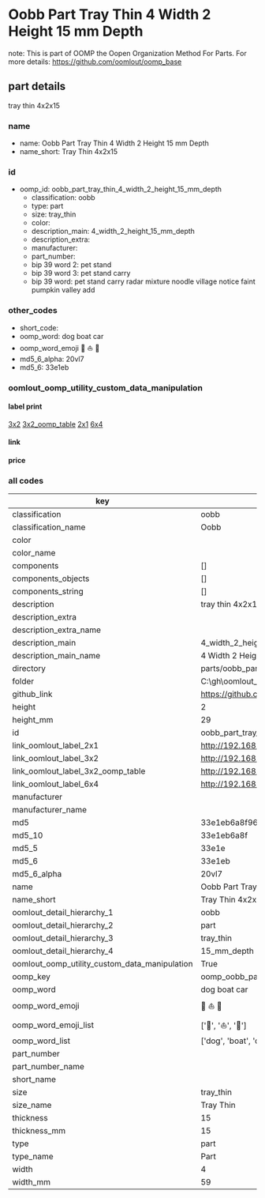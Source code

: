# Oobb Part Tray Thin 4 Width 2 Height 15 mm Depth  

note: This is part of OOMP the Oopen Organization Method For Parts. For more details: https://github.com/oomlout/oomp_base

##  part details
  



tray thin 4x2x15



### name
* name: Oobb Part Tray Thin 4 Width 2 Height 15 mm Depth
* name_short: Tray Thin 4x2x15 
### id
* oomp_id: oobb_part_tray_thin_4_width_2_height_15_mm_depth
  * classification: oobb
  * type: part
  * size: tray_thin
  * color: 
  * description_main: 4_width_2_height_15_mm_depth
  * description_extra: 
  * manufacturer: 
  * part_number: 
  * bip 39 word 2: pet stand
  * bip 39 word 3: pet stand carry
  * bip 39 word: pet stand carry radar mixture noodle village notice faint pumpkin valley add

### other_codes
* short_code: 
* oomp_word: dog boat car
* oomp_word_emoji :dog: :boat: :car:
* md5_6_alpha: 20vl7
* md5_6: 33e1eb






### oomlout_oomp_utility_custom_data_manipulation
#### label print
[3x2](http://192.168.1.245:1112/?label=oomp%2020vl7)
[3x2_oomp_table](http://192.168.1.108:1112/?label=oomp%2020vl7)
[2x1](http://192.168.1.242:1112/?label=oomp%2020vl7)
[6x4](http://192.168.1.55:1112/?label=oomp%2020vl7)    

#### link

                              

#### price







### all codes 
| key | value |  
| --- | --- |  
| classification | oobb |  
| classification_name | Oobb |  
| color |  |  
| color_name |  |  
| components | [] |  
| components_objects | [] |  
| components_string | [] |  
| description | tray thin 4x2x15 |  
| description_extra |  |  
| description_extra_name |  |  
| description_main | 4_width_2_height_15_mm_depth |  
| description_main_name | 4 Width 2 Height 15 mm Depth |  
| directory | parts/oobb_part_tray_thin_4_width_2_height_15_mm_depth |  
| folder | C:\gh\oomlout_oobb_version_4_generated_parts\things\oobb_part_tray_thin_4_width_2_height_15_mm_depth |  
| github_link | https://github.com/oomlout/oomlout_oomp_part_src/tree/main/parts/oobb_part_tray_thin_4_width_2_height_15_mm_depth |  
| height | 2 |  
| height_mm | 29 |  
| id | oobb_part_tray_thin_4_width_2_height_15_mm_depth |  
| link_oomlout_label_2x1 | http://192.168.1.242:1112/?label=oomp%2020vl7 |  
| link_oomlout_label_3x2 | http://192.168.1.245:1112/?label=oomp%2020vl7 |  
| link_oomlout_label_3x2_oomp_table | http://192.168.1.108:1112/?label=oomp%2020vl7 |  
| link_oomlout_label_6x4 | http://192.168.1.55:1112/?label=oomp%2020vl7 |  
| manufacturer |  |  
| manufacturer_name |  |  
| md5 | 33e1eb6a8f96fe8258472b0a45f5251b |  
| md5_10 | 33e1eb6a8f |  
| md5_5 | 33e1e |  
| md5_6 | 33e1eb |  
| md5_6_alpha | 20vl7 |  
| name | Oobb Part Tray Thin 4 Width 2 Height 15 mm Depth |  
| name_short | Tray Thin 4x2x15  |  
| oomlout_detail_hierarchy_1 | oobb |  
| oomlout_detail_hierarchy_2 | part |  
| oomlout_detail_hierarchy_3 | tray_thin |  
| oomlout_detail_hierarchy_4 | 15_mm_depth |  
| oomlout_oomp_utility_custom_data_manipulation | True |  
| oomp_key | oomp_oobb_part_tray_thin_4_width_2_height_15_mm_depth |  
| oomp_word | dog boat car |  
| oomp_word_emoji | :dog: :boat: :car: |  
| oomp_word_emoji_list | [':dog:', ':boat:', ':car:'] |  
| oomp_word_list | ['dog', 'boat', 'car'] |  
| part_number |  |  
| part_number_name |  |  
| short_name |  |  
| size | tray_thin |  
| size_name | Tray Thin |  
| thickness | 15 |  
| thickness_mm | 15 |  
| type | part |  
| type_name | Part |  
| width | 4 |  
| width_mm | 59 |  
